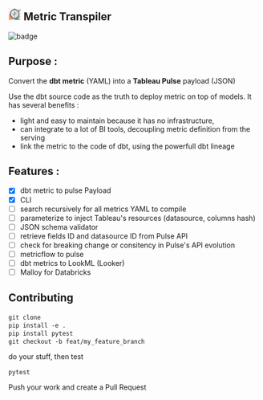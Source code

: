 <img src="./assets/logo.png" width="5%" height="5%">     Metric Transpiler
---

![badge](https://github.com/dktunited/metric-cli/actions/workflows/python-package.yml/badge.svg)

## Purpose :

Convert the **dbt metric** (YAML) into a **Tableau Pulse** payload (JSON)

Use the dbt source code as the truth to deploy metric on top of models.
It has several benefits :
 - light and easy to maintain because it has no infrastructure, 
 - can integrate to a lot of BI tools, decoupling metric definition from the serving
 - link the metric to the code of dbt, using the powerfull dbt lineage

## Features :

- [X] dbt metric to pulse Payload
- [X] CLI
- [ ] search recursively for all metrics YAML to compile
- [ ] parameterize to inject Tableau's resources (datasource, columns hash)
- [ ] JSON schema validator
- [ ] retrieve fields ID and datasource ID from Pulse API
- [ ] check for breaking change or consitency in Pulse's API evolution
- [ ] metricflow to pulse
- [ ] dbt metrics to LookML (Looker)
- [ ] Malloy for Databricks

 ## Contributing

```git
git clone
pip install -e .
pip install pytest
git checkout -b feat/my_feature_branch
```
do your stuff, then test
```
pytest
```
Push your work and create a Pull Request